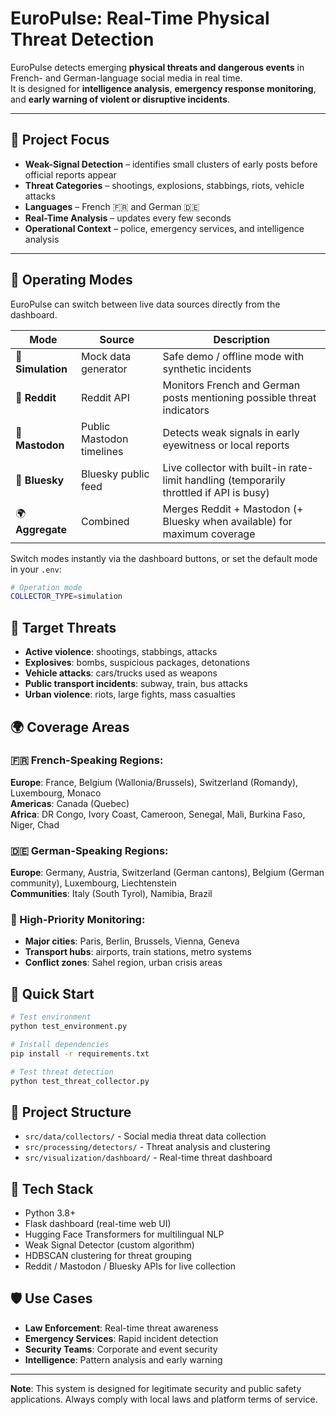 # EuroPulse: Real-Time Physical Threat Detection

EuroPulse detects emerging **physical threats and dangerous events** in French- and German-language social media in real time.  
It is designed for **intelligence analysis**, **emergency response monitoring**, and **early warning of violent or disruptive incidents**.

---

## 🚨 Project Focus

- **Weak-Signal Detection** – identifies small clusters of early posts before official reports appear  
- **Threat Categories** – shootings, explosions, stabbings, riots, vehicle attacks  
- **Languages** – French 🇫🇷 and German 🇩🇪  
- **Real-Time Analysis** – updates every few seconds  
- **Operational Context** – police, emergency services, and intelligence analysis

---

## 🧠 Operating Modes

EuroPulse can switch between live data sources directly from the dashboard.

| Mode | Source | Description |
|------|---------|-------------|
| 🧠 **Simulation** | Mock data generator | Safe demo / offline mode with synthetic incidents |
| 🧵 **Reddit** | Reddit API | Monitors French and German posts mentioning possible threat indicators |
| 🐘 **Mastodon** | Public Mastodon timelines | Detects weak signals in early eyewitness or local reports |
| 💬 **Bluesky** | Bluesky public feed | Live collector with built-in rate-limit handling (temporarily throttled if API is busy) |
| 🌍 **Aggregate** | Combined | Merges Reddit + Mastodon (+ Bluesky when available) for maximum coverage |


Switch modes instantly via the dashboard buttons, or set the default mode in your `.env`:

```bash
# Operation mode
COLLECTOR_TYPE=simulation
```


## 🎯 Target Threats

- **Active violence**: shootings, stabbings, attacks
- **Explosives**: bombs, suspicious packages, detonations
- **Vehicle attacks**: cars/trucks used as weapons
- **Public transport incidents**: subway, train, bus attacks
- **Urban violence**: riots, large fights, mass casualties

## 🌍 Coverage Areas

### 🇫🇷 French-Speaking Regions:
**Europe**: France, Belgium (Wallonia/Brussels), Switzerland (Romandy), Luxembourg, Monaco  
**Americas**: Canada (Quebec)  
**Africa**: DR Congo, Ivory Coast, Cameroon, Senegal, Mali, Burkina Faso, Niger, Chad

### 🇩🇪 German-Speaking Regions:
**Europe**: Germany, Austria, Switzerland (German cantons), Belgium (German community), Luxembourg, Liechtenstein  
**Communities**: Italy (South Tyrol), Namibia, Brazil

### 🎯 High-Priority Monitoring:
- **Major cities**: Paris, Berlin, Brussels, Vienna, Geneva
- **Transport hubs**: airports, train stations, metro systems
- **Conflict zones**: Sahel region, urban crisis areas

## 🚀 Quick Start

```bash
# Test environment
python test_environment.py

# Install dependencies
pip install -r requirements.txt

# Test threat detection
python test_threat_collector.py
```

## 📁 Project Structure

- `src/data/collectors/` - Social media threat data collection
- `src/processing/detectors/` - Threat analysis and clustering
- `src/visualization/dashboard/` - Real-time threat dashboard

## 🔧 Tech Stack

- Python 3.8+
- Flask dashboard (real-time web UI)
- Hugging Face Transformers for multilingual NLP
- Weak Signal Detector (custom algorithm)
- HDBSCAN clustering for threat grouping
- Reddit / Mastodon / Bluesky APIs for live collection

## 🛡️ Use Cases

- **Law Enforcement**: Real-time threat awareness
- **Emergency Services**: Rapid incident detection
- **Security Teams**: Corporate and event security
- **Intelligence**: Pattern analysis and early warning

---

**Note**: This system is designed for legitimate security and public safety applications. Always comply with local laws and platform terms of service.